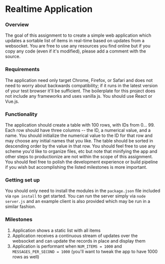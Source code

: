 Realtime Application
===

### Overview

The goal of this assignment to to create a simple web application which updates a sortable list of items in real-time based on updates from a websocket. You are free to use any resources you find online but if you copy any code (even if it's modified), please add a comment with the source.

### Requirements

The application need only target Chrome, Firefox, or Safari and does not need to worry about backwards compatibility; if it runs in the latest version of your test browser it'll be sufficient. The boilerplate for this project does not include any frameworks and uses vanilla js. You should use React or Vue.js.

### Functionality

The application should create a table with 100 rows, with IDs from 0... 99. Each row should have three columns -- the ID, a numerical value, and a name. You should initialize the numerical value to the ID for that row and may choose any initial names that you like. The table should be sorted in descending order by the value in that row. You should feel free to use any scheme you'd like to organize files, etc but note that minifying the app and other steps to productionize are not within the scope of this assignment. You should feel free to polish the development experience or build pipeline if you wish but accomplishing the listed milestones is more important.

### Getting set up

You should only need to install the modules in the `package.json` file included via `npm install` to get started. You can run the server simply via `node server.js` and an example client is also provided which may be run in a similar fashion.

### Milestones

1. Application shows a static list with all items
2. Application receives a continuous stream of updates over the websocket and can update the records in place and display them
3. Application is performant when `NUM_ITEMS = 1000` and `MESSAGES_PER_SECOND = 1000` (you'll want to tweak the app to have 1000 rows as well)
